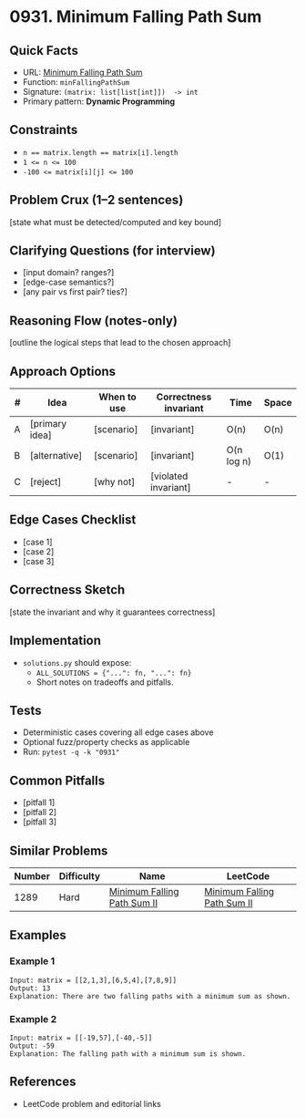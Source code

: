 # 0931. Minimum Falling Path Sum

## Quick Facts

- URL: [Minimum Falling Path Sum](https://leetcode.com/problems/minimum-falling-path-sum/)
- Function: `minFallingPathSum`
- Signature: `(matrix: list[list[int]])  -> int`
- Primary pattern: **Dynamic Programming**

## Constraints

- `n == matrix.length == matrix[i].length`
- `1 <= n <= 100`
- `-100 <= matrix[i][j] <= 100`

## Problem Crux (1–2 sentences)

[state what must be detected/computed and key bound]

## Clarifying Questions (for interview)

- [input domain? ranges?]
- [edge-case semantics?]
- [any pair vs first pair? ties?]

## Reasoning Flow (notes-only)

[outline the logical steps that lead to the chosen approach]

## Approach Options

| #   | Idea           | When to use | Correctness invariant | Time       | Space |
| --- | -------------- | ----------- | --------------------- | ---------- | ----- |
| A   | [primary idea] | [scenario]  | [invariant]           | O(n)       | O(n)  |
| B   | [alternative]  | [scenario]  | [invariant]           | O(n log n) | O(1)  |
| C   | [reject]       | [why not]   | [violated invariant]  | -          | -     |

## Edge Cases Checklist

- [case 1]
- [case 2]
- [case 3]

## Correctness Sketch

[state the invariant and why it guarantees correctness]

## Implementation

- `solutions.py` should expose:
    - `ALL_SOLUTIONS = {"...": fn, "...": fn}`
    - Short notes on tradeoffs and pitfalls.

## Tests

- Deterministic cases covering all edge cases above
- Optional fuzz/property checks as applicable
- Run: `pytest -q -k "0931"`

## Common Pitfalls

- [pitfall 1]
- [pitfall 2]
- [pitfall 3]

## Similar Problems

| Number | Difficulty | Name                                                                         | LeetCode                                                                                  |
| ------ | ---------- | ---------------------------------------------------------------------------- | ----------------------------------------------------------------------------------------- |
| 1289   | Hard       | [Minimum Falling Path Sum II](../1289-minimum-falling-path-sum-ii/readme.md) | [Minimum Falling Path Sum II](https://leetcode.com/problems/minimum-falling-path-sum-ii/) |

## Examples

### Example 1

```text
Input: matrix = [[2,1,3],[6,5,4],[7,8,9]]
Output: 13
Explanation: There are two falling paths with a minimum sum as shown.
```

### Example 2

```text
Input: matrix = [[-19,57],[-40,-5]]
Output: -59
Explanation: The falling path with a minimum sum is shown.
```

## References

- LeetCode problem and editorial links
